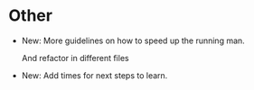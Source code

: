 # Other

* New: More guidelines on how to speed up the running man.

    And refactor in different files
    

* New: Add times for next steps to learn.